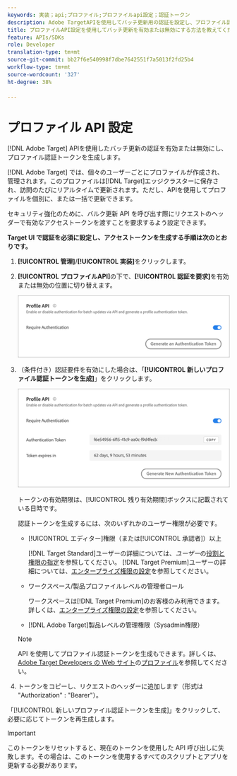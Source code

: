 ```yaml
---
keywords: 実装；api;プロファイル;プロファイルapi設定；認証トークン
description: Adobe TargetAPIを使用してバッチ更新用の認証を設定し、プロファイル認証トークンを生成する方法について説明します。
title: プロファイルAPI設定を使用してバッチ更新を有効または無効にする方法を教えてください。
feature: APIs/SDKs
role: Developer
translation-type: tm+mt
source-git-commit: bb27f6e540998f7dbe7642551f7a5013f2fd25b4
workflow-type: tm+mt
source-wordcount: '327'
ht-degree: 38%

---
```



# プロファイル API 設定

[!DNL Adobe Target] APIを使用したバッチ更新の認証を有効または無効にし、プロファイル認証トークンを生成します。

[!DNL Adobe Target] では、個々のユーザーごとにプロファイルが作成され、管理されます。このプロファイルは[!DNL Target]エッジクラスターに保存され、訪問のたびにリアルタイムで更新されます。ただし、APIを使用してプロファイルを個別に、または一括で更新できます。

セキュリティ強化のために、バルク更新 API を呼び出す際にリクエストのヘッダーで有効なアクセストークンを渡すことを要求するよう設定できます。

**Target UI で認証を必須に設定し、アクセストークンを生成する手順は次のとおりです。**

1. **[!UICONTROL 管理]**/**[!UICONTROL 実装]**&#x200B;をクリックします。
1. **[!UICONTROL プロファイルAPI]**&#x200B;の下で、**[!UICONTROL 認証を要求]**&#x200B;を有効または無効の位置に切り替えます。

   ![](assets/profile_api_settings.png)

1. （条件付き）認証要件を有効にした場合は、「**[!UICONTROL 新しいプロファイル認証トークンを生成]**」をクリックします。

   ![](assets/profile_api_settings_2.png)

   トークンの有効期限は、[!UICONTROL 残り有効期間]ボックスに記載されている日時です。

   認証トークンを生成するには、次のいずれかのユーザー権限が必要です。

   * [!UICONTROL エディター]権限（または[!UICONTROL 承認者]）以上

      [!DNL Target Standard]ユーザーの詳細については、*ユーザー*&#x200B;の[役割と権限の指定](/help/administrating-target/c-user-management/c-user-management/user-management.md#roles-permissions)を参照してください。 [!DNL Target Premium]ユーザーの詳細については、[エンタープライズ権限の設定](/help/administrating-target/c-user-management/property-channel/properties-overview.md)を参照してください。

   * ワークスペース/製品プロファイルレベルの管理者ロール

      ワークスペースは[!DNL Target Premium]のお客様のみ利用できます。 詳しくは、[エンタープライズ権限の設定](/help/administrating-target/c-user-management/property-channel/properties-overview.md)を参照してください。

   * [!DNL Adobe Target]製品レベルの管理権限（Sysadmin権限）
   >[!NOTE]
   >
   >API を使用してプロファイル認証トークンを生成もできます。詳しくは、[Adobe Target Developers の Web サイト](https://developers.adobetarget.com/)の[プロファイル](https://developers.adobetarget.com/api/#profiles)を参照してください。

1. トークンをコピーし、リクエストのヘッダーに追加します（形式は &quot;Authorization&quot; : &quot;Bearer&quot;）。

「[!UICONTROL 新しいプロファイル認証トークンを生成]」をクリックして、必要に応じてトークンを再生成します。

>[!IMPORTANT]
>
>このトークンをリセットすると、現在のトークンを使用した API 呼び出しに失敗します。その場合は、このトークンを使用するすべてのスクリプトとアプリを更新する必要があります。
